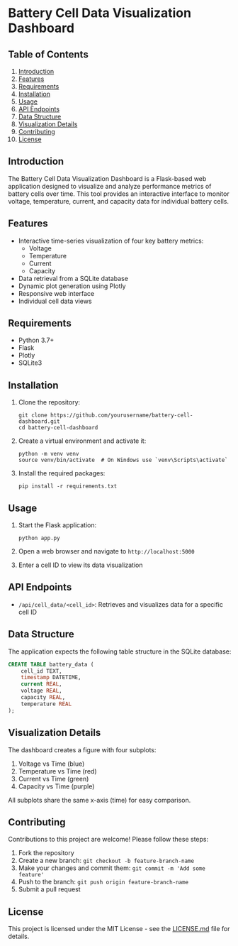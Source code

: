 # Battery Cell Data Visualization Dashboard

## Table of Contents
1. [Introduction](#introduction)
2. [Features](#features)
3. [Requirements](#requirements)
4. [Installation](#installation)
5. [Usage](#usage)
6. [API Endpoints](#api-endpoints)
7. [Data Structure](#data-structure)
8. [Visualization Details](#visualization-details)
9. [Contributing](#contributing)
10. [License](#license)

## Introduction

The Battery Cell Data Visualization Dashboard is a Flask-based web application designed to visualize and analyze performance metrics of battery cells over time. This tool provides an interactive interface to monitor voltage, temperature, current, and capacity data for individual battery cells.

## Features

- Interactive time-series visualization of four key battery metrics:
  - Voltage
  - Temperature
  - Current
  - Capacity
- Data retrieval from a SQLite database
- Dynamic plot generation using Plotly
- Responsive web interface
- Individual cell data views

## Requirements

- Python 3.7+
- Flask
- Plotly
- SQLite3

## Installation

1. Clone the repository:
   ```
   git clone https://github.com/yourusername/battery-cell-dashboard.git
   cd battery-cell-dashboard
   ```

2. Create a virtual environment and activate it:
   ```
   python -m venv venv
   source venv/bin/activate  # On Windows use `venv\Scripts\activate`
   ```

3. Install the required packages:
   ```
   pip install -r requirements.txt
   ```

## Usage

1. Start the Flask application:
   ```
   python app.py
   ```

2. Open a web browser and navigate to `http://localhost:5000`

3. Enter a cell ID to view its data visualization

## API Endpoints

- `/api/cell_data/<cell_id>`: Retrieves and visualizes data for a specific cell ID

## Data Structure

The application expects the following table structure in the SQLite database:

```sql
CREATE TABLE battery_data (
    cell_id TEXT,
    timestamp DATETIME,
    current REAL,
    voltage REAL,
    capacity REAL,
    temperature REAL
);
```

## Visualization Details

The dashboard creates a figure with four subplots:

1. Voltage vs Time (blue)
2. Temperature vs Time (red)
3. Current vs Time (green)
4. Capacity vs Time (purple)

All subplots share the same x-axis (time) for easy comparison.

## Contributing

Contributions to this project are welcome! Please follow these steps:

1. Fork the repository
2. Create a new branch: `git checkout -b feature-branch-name`
3. Make your changes and commit them: `git commit -m 'Add some feature'`
4. Push to the branch: `git push origin feature-branch-name`
5. Submit a pull request

## License

This project is licensed under the MIT License - see the [LICENSE.md](LICENSE.md) file for details.
